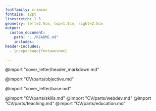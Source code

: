 ```yaml
---
fontfamily: crimson
fontsize: 12pt
linestretch: 1.3
geometry: left=2.5cm, top=1.5cm, right=2.5cm
output:
  custom_document:
    path: "../README.md"
    includes:
header-includes:
  - \usepackage{fontawesome}

---
```

@import "cover_letter/header_markdown.md"

@import "CV/parts/objective.md"

<!--  COVER LETTER-->
@import "cover_letter/base.md"

<!--  CV -->
@import "CV/parts/skills.md"
@import "CV/parts/webdev.md"
@import "CV/parts/teaching.md"
@import "CV/parts/education.md"

